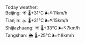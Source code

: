 Today weather:  
Beijing: ☀️   🌡️+31°C 🌬️↖11km/h  
Tianjin: 🌫  🌡️+31°C 🌬️↖15km/h  
Shijiazhuang: ☀️   🌡️+33°C 🌬️↖7km/h  
Tangshan: 🌦   🌡️+25°C 🌬️↑8km/h  
